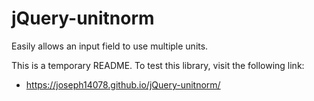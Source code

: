 # jQuery-unitnorm
Easily allows an input field to use multiple units.

This is a temporary README. To test this library, visit the following link:
  - https://joseph14078.github.io/jQuery-unitnorm/
